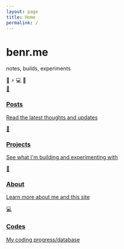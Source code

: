 ```yaml
---
layout: page
title: Home
permalink: /
---
```


<div class="hero-section">
  <div class="hero-bg"></div>
  <div class="hero-content">
    <h1 class="main-title">benr<span class="dot">.</span>me</h1>
    <p class="tagline">notes<span class="fade-in">, builds</span><span class="fade-in-delay">, experiments</span></p>
    <div class="floating-elements">
      <span class="float-emoji" style="animation-delay: 0s;">🚀</span>
      <span class="float-emoji" style="animation-delay: 1s;">⚡</span>
      <span class="float-emoji" style="animation-delay: 2s;">💻</span>
      <span class="float-emoji" style="animation-delay: 0.5s;">🌟</span>
    </div>
  </div>
</div>

<div class="content-section">
  <div class="nav-cards">
    <a href="/posts/" class="nav-card">
      <div class="card-emoji">📝</div>
      <h3>Posts</h3>
      <p>Read the latest thoughts and updates</p>
    </a>
    <a href="/projects/" class="nav-card">
      <div class="card-emoji">🧪</div>
      <h3>Projects</h3>
      <p>See what I'm building and experimenting with</p>
    </a>
    <a href="/about/" class="nav-card">
      <div class="card-emoji">👋</div>
      <h3>About</h3>
      <p>Learn more about me and this site</p>
    </a>
    </a>
    <a href="/codes/" class="nav-card">
      <div class="card-emoji">💻</div>
      <h3>Codes</h3>
      <p>My coding progress/database</p>
    </a>
  </div>
</div>

